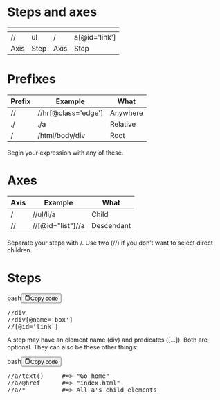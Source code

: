 <h1>Steps and axes</h1>
<table>
<thead>
<tr>
<th></th>
<th></th>
<th></th>
<th></th>
</tr>
</thead>
<tbody>
<tr>
<td>//</td>
<td>ul</td>
<td>/</td>
<td>a[@id='link']</td>
</tr>
<tr>
<td>Axis</td>
<td>Step</td>
<td>Axis</td>
<td>Step</td>
</tr>
</tbody>
</table>
<h1>Prefixes</h1>
<table>
<thead>
<tr>
<th>Prefix</th>
<th>Example</th>
<th>What</th>
</tr>
</thead>
<tbody>
<tr>
<td>//</td>
<td>//hr[@class='edge']</td>
<td>Anywhere</td>
</tr>
<tr>
<td>./</td>
<td>./a</td>
<td>Relative</td>
</tr>
<tr>
<td>/</td>
<td>/html/body/div</td>
<td>Root</td>
</tr>
</tbody>
</table>
<p>Begin your expression with any of these.</p>
<h1>Axes</h1>
<table>
<thead>
<tr>
<th>Axis</th>
<th>Example</th>
<th>What</th>
</tr>
</thead>
<tbody>
<tr>
<td>/</td>
<td>//ul/li/a</td>
<td>Child</td>
</tr>
<tr>
<td>//</td>
<td>//[@id="list"]//a</td>
<td>Descendant</td>
</tr>
</tbody>
</table>
<p>Separate your steps with /. Use two (//) if you don’t want to select direct children.</p>
<h1>Steps</h1>
<div class="code-element"><div class="lang-line"><text>bash</text><button class="copy-button" id="code5de062bd4234dc14c0200c59fbb4494cb" onclick="copyCode(code5de062bd4234dc14c0200c59fbb4494c, code5de062bd4234dc14c0200c59fbb4494cb)"><svg stroke="currentColor" fill="none" stroke-width="2" viewBox="0 0 24 24" stroke-linecap="round" stroke-linejoin="round" class="h-4 w-4" height="1em" width="1em" xmlns="http://www.w3.org/2000/svg"><path d="M16 4h2a2 2 0 0 1 2 2v14a2 2 0 0 1-2 2H6a2 2 0 0 1-2-2V6a2 2 0 0 1 2-2h2"></path><rect x="8" y="2" width="8" height="4" rx="1" ry="1"></rect></svg><text>Copy code</text></button></div><div class="code" id="code5de062bd4234dc14c0200c59fbb4494c"><div class="highlight"><pre><span></span>//div
//div<span class="o">[</span>@name<span class="o">=</span><span class="s1">&#39;box&#39;</span><span class="o">]</span>
//<span class="o">[</span>@id<span class="o">=</span><span class="s1">&#39;link&#39;</span><span class="o">]</span>
</pre></div></div></div>

<p>A step may have an element name (div) and predicates ([...]). Both are optional. They can also be these other things:</p>
<div class="code-element"><div class="lang-line"><text>bash</text><button class="copy-button" id="code85a38b0973f189ad4bb2fb8f2b4e7792b" onclick="copyCode(code85a38b0973f189ad4bb2fb8f2b4e7792, code85a38b0973f189ad4bb2fb8f2b4e7792b)"><svg stroke="currentColor" fill="none" stroke-width="2" viewBox="0 0 24 24" stroke-linecap="round" stroke-linejoin="round" class="h-4 w-4" height="1em" width="1em" xmlns="http://www.w3.org/2000/svg"><path d="M16 4h2a2 2 0 0 1 2 2v14a2 2 0 0 1-2 2H6a2 2 0 0 1-2-2V6a2 2 0 0 1 2-2h2"></path><rect x="8" y="2" width="8" height="4" rx="1" ry="1"></rect></svg><text>Copy code</text></button></div><div class="code" id="code85a38b0973f189ad4bb2fb8f2b4e7792"><div class="highlight"><pre><span></span>//a/text<span class="o">()</span><span class="w">     </span><span class="c1">#=&gt; &quot;Go home&quot;</span>
//a/@href<span class="w">      </span><span class="c1">#=&gt; &quot;index.html&quot;</span>
//a/*<span class="w">          </span><span class="c1">#=&gt; All a&#39;s child elements</span>
</pre></div></div></div>